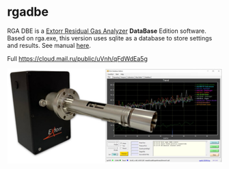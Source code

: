 # rgadbe
RGA DBE is a [Extorr Residual Gas Analyzer](https://www.extorr.com/products/residual-gas-analyzer) **DataBase** Edition software. Based on rga.exe, this version uses sqlite as a database to store settings and results. See manual [here](RGA%20DBE%20manual.pdf).

Full https://cloud.mail.ru/public/uVnh/qFdWdEa5g

![Alt text](rgadbe.jpg)
